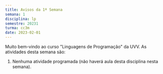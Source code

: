 ```yaml
---
title: Avisos da 1ª Semana
semana: 1
disciplina: lp
semestre: 20231
turma: cc3m
date: 2023-02-01
---
```


Muito bem-vindo ao curso "Linguagens de Programação" da UVV. As atividades
desta semana são:

1. Nenhuma atividade programada (não haverá aula desta disciplina nesta
   semana).

